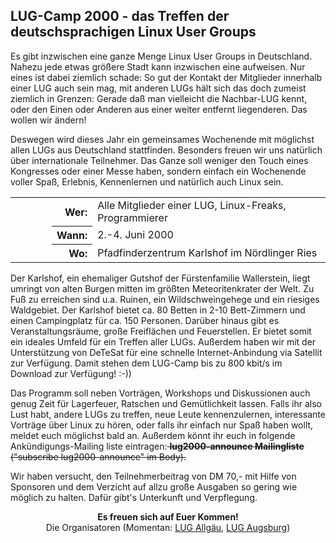 ## LUG-Camp 2000 - das Treffen der deutschsprachigen Linux User Groups
<p>
Es gibt inzwischen eine ganze Menge Linux User Groups in
Deutschland. Nahezu jede etwas größere Stadt kann inzwischen eine
aufweisen. Nur eines ist dabei ziemlich schade: So gut der Kontakt
der Mitglieder innerhalb einer LUG auch sein mag, mit anderen LUGs
hält sich das doch zumeist ziemlich in Grenzen: Gerade daß man
vielleicht die Nachbar-LUG kennt, oder den Einen oder Anderen aus
einer weiter entfernt liegenderen. Das wollen wir ändern!</p>
<p>Deswegen wird dieses Jahr ein gemeinsames Wochenende mit
möglichst allen LUGs aus Deutschland stattfinden. Besonders freuen
wir uns natürlich über internationale Teilnehmer. Das Ganze soll
weniger den Touch eines Kongresses oder einer Messe haben, sondern einfach ein
Wochenende voller Spaß, Erlebnis, Kennenlernen und natürlich auch
Linux sein. </p>
<table>
<tbody>
<tr>
<td width="50"></td>
<th align="right">Wer:</th>
<td>Alle Mitglieder einer LUG, Linux-Freaks, Programmierer</td></tr>
<tr>
<td></td>
<th align="right">Wann:</th>
<td>2.-4. Juni 2000</td></tr>
<tr>
<td></td>
<th align="right">Wo:</th>
<td>Pfadfinderzentrum Karlshof im Nördlinger Ries </td></tr></tbody></table>
<p>Der Karlshof, ein ehemaliger Gutshof der Fürstenfamilie
Wallerstein, liegt umringt von alten Burgen mitten im größten
Meteoritenkrater der Welt. Zu Fuß zu erreichen sind u.a. Ruinen, ein
Wildschweingehege und ein riesiges Waldgebiet. Der Karlshof bietet
ca. 80 Betten in 2-10 Bett-Zimmern und einen Campingplatz für ca.
150 Personen. Darüber hinaus gibt es Veranstaltungsräume, große
Freiflächen und Feuerstellen. Er bietet somit ein ideales Umfeld für
ein Treffen aller LUGs. Außerdem haben wir mit der Unterstützung von DeTeSat für eine schnelle Internet-Anbindung via Satellit zur Verfügung. Damit stehen dem LUG-Camp bis zu 800 kbit/s im Download zur Verfügung! :-))</p>
<p>Das Programm soll neben Vorträgen, Workshops und Diskussionen
auch genug Zeit für Lagerfeuer, Ratschen und Gemütlichkeit lassen.
Falls ihr also Lust habt, andere LUGs zu treffen, neue Leute
kennenzulernen, interessante Vorträge über Linux zu hören, oder
falls ihr einfach nur Spaß haben wollt, meldet euch möglichst
bald an.
Außerdem könnt ihr euch in folgende Ankündigungs-Mailing
liste eintragen:<strike>
<b>lug2000-announce Mailingliste</b> ("subscribe 
    lug2000-announce" im Body).</strike>
</p>
<p>Wir haben versucht, den Teilnehmerbeitrag von DM 70,- mit Hilfe von
Sponsoren und dem Verzicht auf allzu große Ausgaben so gering wie
möglich zu halten. Dafür gibt's Unterkunft und Verpflegung.
</p>
<center>
<p><b>Es freuen sich auf Euer Kommen!</b> <br>Die Organisatoren
(Momentan: <a href="http://www.lugal.de/">LUG Allgäu</a>, <a href="http://www.luga.de/">LUG Augsburg</a>) </p>
